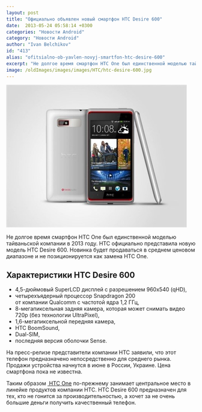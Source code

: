 ```yaml
---
layout: post
title: "Официально объявлен новый смартфон HTC Desire 600"
date:  2013-05-24 05:58:14 +0300
categories: "Новости Android"
category: "Новости Android"
author: "Ivan Belchikov"
id: "413"
alias: "ofitsialno-ob-yavlen-novyj-smartfon-htc-desire-600"
excerpt: "Не долгое время смартфон HTC One был единственной моделью тайваньской компании в 2013 году. HTC официально представила новую модель HTC Desire 600. Новинка будет продаваться в среднем ценовом диапазоне и не позиционируется как замена HTC One."
image: /oldImages/images/images/HTC/htc-desire-600.jpg
---
```

<img src="/oldImages/images/images/HTC/htc-desire-600.jpg" alt="HTC Desire 600" />

Не долгое время смартфон HTC One был единственной моделью тайваньской компании в 2013 году. HTC официально представила новую модель HTC Desire 600. Новинка будет продаваться в среднем ценовом диапазоне и не позиционируется как замена HTC One.


<h2>Характеристики HTC Desire 600</h2>
<ul>
<li>4,5-дюймовый SuperLCD дисплей с разрешением 960x540 (qHD), </li>
<li>четырехъядерный процессор Snapdragon 200 от компании Qualcomm с частотой ядра 1,2 ГГц, </li>
<li>8-мегапиксельная задняя камера, которая может снимать видео 720p (без технологии UltraPixel),</li>
<li>1,6-мегапиксельной передняя камера, </li>
<li>HTC BoomSound,</li>
<li>Dual-SIM,</li>
<li>последняя версия оболочки Sense.</li>
</ul>
На пресс-релизе представители компании HTC заявили, что этот телефон предназначено непосредственно для среднего рынка. Продажи устройства начнутся в июне в России, Украине. Цена смартфона пока не известна.

Таким образом <a href="index.php?option=com_content&amp;view=article&amp;id=288&amp;catid=8&amp;Itemid=102"> HTC One</a> по-прежнему занимает центральное место в линейке продуктов компании HTC. HTC Desire 600 предназначен для тех, кто не гонится за производительностью, а хочет за не очень большие деньги получить качественный телефон.
